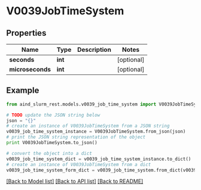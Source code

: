 # V0039JobTimeSystem


## Properties

Name | Type | Description | Notes
------------ | ------------- | ------------- | -------------
**seconds** | **int** |  | [optional] 
**microseconds** | **int** |  | [optional] 

## Example

```python
from aind_slurm_rest.models.v0039_job_time_system import V0039JobTimeSystem

# TODO update the JSON string below
json = "{}"
# create an instance of V0039JobTimeSystem from a JSON string
v0039_job_time_system_instance = V0039JobTimeSystem.from_json(json)
# print the JSON string representation of the object
print V0039JobTimeSystem.to_json()

# convert the object into a dict
v0039_job_time_system_dict = v0039_job_time_system_instance.to_dict()
# create an instance of V0039JobTimeSystem from a dict
v0039_job_time_system_form_dict = v0039_job_time_system.from_dict(v0039_job_time_system_dict)
```
[[Back to Model list]](../README.md#documentation-for-models) [[Back to API list]](../README.md#documentation-for-api-endpoints) [[Back to README]](../README.md)


